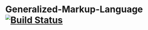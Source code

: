 # Generalized-Markup-Language  [![Build Status](https://travis-ci.com/gopi487krishna/Z.svg?token=uUHxExpgAVcfpLjRtGGq&branch=master)](https://travis-ci.com/gopi487krishna/Z)

